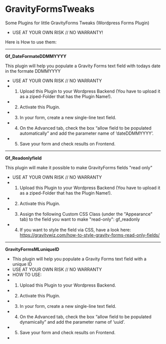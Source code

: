 # GravityFormsTweaks
Some Plugins for little GravityForms Tweaks (Wordpress Forms Plugin)

 * USE AT YOUR OWN RISK // NO WARRANTY!

Here is How to use them:

_________________________________________________

<b> Gf_DateFormateDDMMYYYY </b>

This plugin will help you populate a Gravity Forms text field with todays date in the formate DDMMYYYY
 * USE AT YOUR OWN RISK // NO WARRANTY
 * 1. Upload this Plugin to your Wordpress Backend (You have to upload it as a ziped-Folder that has the Plugin Name!).
 * 2. Activate this Plugin.
 * 3. In your form, create a new single-line text field.
 * 4. On the Advanced tab, check the box “allow field to be populated automatically” and add the parameter name of ‘dateDDMMYYYY’.
 * 5. Save your form and check results on Frontend.
 
_________________________________________________
 
<b> Gf_Readonlyfield </b>

This plugin will make it possible to make GravityForms fields "read only"
 * USE AT YOUR OWN RISK // NO WARRANTY
 * 1. Upload this Plugin to your Wordpress Backend (You have to upload it as a ziped-Folder that has the Plugin Name!).
 * 2. Activate this Plugin.
 * 3. Assign the following Custom CSS Class (under the "Appearance" tab) to the field you want to make "read-only": gf_readonly
 * 4. If you want to style the field via CSS, have a look here: https://gravitywiz.com/how-to-style-gravity-forms-read-only-fields/

_________________________________________________
 
<b> GravityFormsMLuniqueID </b>

 * This plugin will help you populate a Gravity Forms text field with a unique ID
 * USE AT YOUR OWN RISK // NO WARRANTY
 * HOW TO USE:
 * 1. Upload this Plugin to your Wordpress Backend.
 * 2. Activate this Plugin.
 * 3. In your form, create a new single-line text field.
 * 4. On the Advanced tab, check the box “allow field to be populated dynamically” and add the parameter name of ‘uuid’.
 * 5. Save your form and check results on Frontend.
 *

